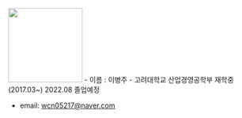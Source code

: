 
<img src="https://user-images.githubusercontent.com/56988312/195076933-355025fc-e52f-4a3f-9a87-0a175ae4ba47.JPG"  width="150">
- 이름 : 이병주 
- 고려대학교 산업경영공학부 재학중 (2017.03~)  2022.08 졸업예정


- email: wcn05217@naver.com

<!---
ghghgj/ghghgj is a ✨ special ✨ repository because its `README.md` (this file) appears on your GitHub profile.
You can click the Preview link to take a look at your changes.
--->
